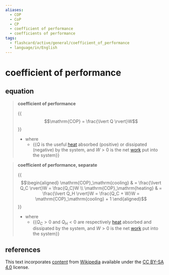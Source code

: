 ```yaml
---
aliases:
  - COP
  - CoP
  - CP
  - coefficient of performance
  - coefficients of performance
tags:
  - flashcard/active/general/coefficient_of_performance
  - language/in/English
---
```


# coefficient of performance

## equation

> __coefficient of performance__
>
> {{$$\mathrm{COP} = \frac{\lvert Q \rvert}W$$}}
>
> - where
>   - {{$Q$ is the useful [heat](heat.md) absorbed (positive) or dissipated (negative) by the system, and $W > 0$ is the net [work](work%20(physics).md) put into the system}} <!--SR:!2026-04-04,634,330!2024-10-18,231,330-->

<!-- markdownlint MD028 -->

> __coefficient of performance, separate__
>
> {{$$\begin{aligned} \mathrm{COP}_\mathrm{cooling} & = \frac{\lvert Q_C \rvert}W = \frac{Q_C}W \\ \mathrm{COP}_\mathrm{heating} & = \frac{\lvert Q_H \rvert}W = \frac{Q_C + W}W = \mathrm{COP}_\mathrm{cooling} + 1 \end{aligned}$$}}
>
> - where
>   - {{$Q_C > 0$ and $Q_H < 0$ are respectively [heat](heat.md) absorbed and dissipated by the system, and $W > 0$ is the net [work](work%20(physics).md) put into the system}} <!--SR:!2025-07-15,376,290!2026-03-22,563,310-->

## references

This text incorporates [content](https://en.wikipedia.org/wiki/coefficient_of_performance) from [Wikipedia](Wikipedia.md) available under the [CC BY-SA 4.0](https://creativecommons.org/licenses/by-sa/4.0/) license.
